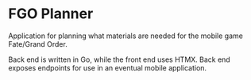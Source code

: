 # FGO Planner
 
Application for planning what materials are needed for the mobile game
Fate/Grand Order.

Back end is written in Go, while the front end uses HTMX. Back end exposes
endpoints for use in an eventual mobile application.
